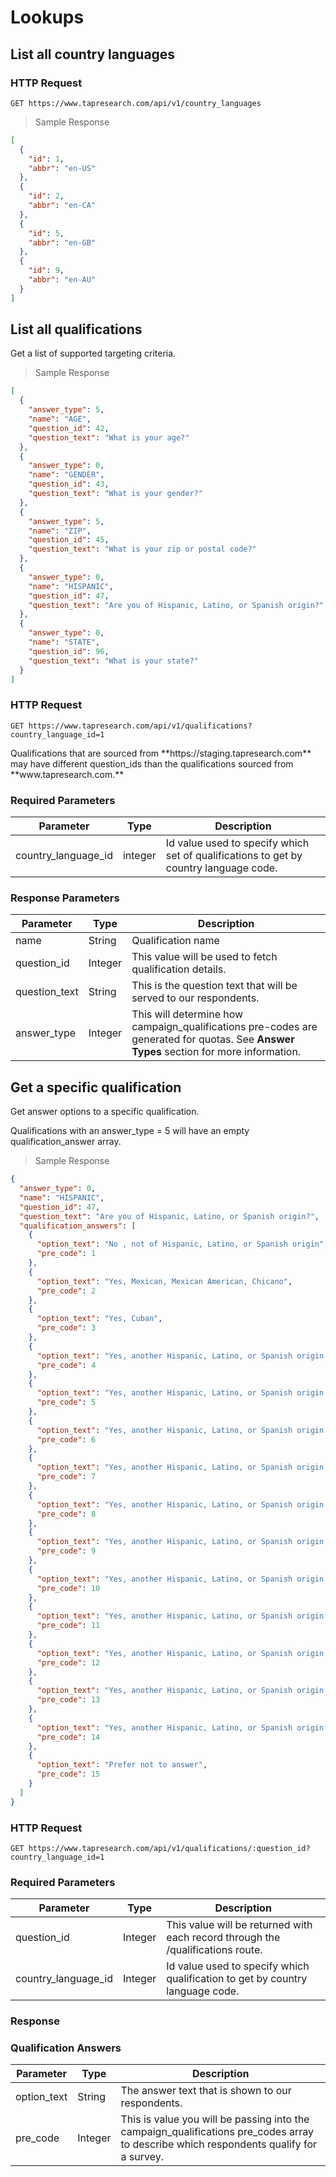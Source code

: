 # Lookups 

## List all country languages 

### HTTP Request

`GET https://www.tapresearch.com/api/v1/country_languages`


> Sample Response

```json
[
  {
    "id": 1,
    "abbr": "en-US"
  },
  {
    "id": 2,
    "abbr": "en-CA"
  },
  {
    "id": 5,
    "abbr": "en-GB"
  },
  {
    "id": 9,
    "abbr": "en-AU"
  }
]
```

## List all qualifications

Get a list of supported targeting criteria.

> Sample Response

```json
[
  {
    "answer_type": 5,
    "name": "AGE",
    "question_id": 42,
    "question_text": "What is your age?"
  },
  {
    "answer_type": 0,
    "name": "GENDER",
    "question_id": 43,
    "question_text": "What is your gender?"
  },
  {
    "answer_type": 5,
    "name": "ZIP",
    "question_id": 45,
    "question_text": "What is your zip or postal code?"
  },
  {
    "answer_type": 0,
    "name": "HISPANIC",
    "question_id": 47,
    "question_text": "Are you of Hispanic, Latino, or Spanish origin?"
  },
  {
    "answer_type": 0,
    "name": "STATE",
    "question_id": 96,
    "question_text": "What is your state?"
  }
]
```

### HTTP Request

`GET https://www.tapresearch.com/api/v1/qualifications?country_language_id=1`

<aside class="warning">
Qualifications that are sourced from **https://staging.tapresearch.com** may have different question_ids than the qualifications sourced from **www.tapresearch.com.**
</aside>

### Required Parameters
Parameter | Type | Description
--------- | ---- | -----------
country_language_id | integer | Id value used to specify which set of qualifications to get by country language code.


### Response Parameters
Parameter | Type | Description
--------- | ---- | -----------
name | String | Qualification name
question_id | Integer | This value will be used to fetch qualification details.
question_text | String | This is the question text that will be served to our respondents.
answer_type | Integer | This will determine how campaign_qualifications pre-codes are generated for quotas. See **Answer Types** section for more information.

## Get a specific qualification

Get answer options to a specific qualification.

<aside class=info>
Qualifications with an answer_type = 5 will have an empty qualification_answer array.
</aside>

> Sample Response

```json
{
  "answer_type": 0,
  "name": "HISPANIC",
  "question_id": 47,
  "question_text": "Are you of Hispanic, Latino, or Spanish origin?",
  "qualification_answers": [
    {
      "option_text": "No , not of Hispanic, Latino, or Spanish origin",
      "pre_code": 1
    },
    {
      "option_text": "Yes, Mexican, Mexican American, Chicano",
      "pre_code": 2
    },
    {
      "option_text": "Yes, Cuban",
      "pre_code": 3
    },
    {
      "option_text": "Yes, another Hispanic, Latino, or Spanish origin *** Argentina ",
      "pre_code": 4
    },
    {
      "option_text": "Yes, another Hispanic, Latino, or Spanish origin *** Colombia ",
      "pre_code": 5
    },
    {
      "option_text": "Yes, another Hispanic, Latino, or Spanish origin *** Ecuador ",
      "pre_code": 6
    },
    {
      "option_text": "Yes, another Hispanic, Latino, or Spanish origin *** El Salvadore ",
      "pre_code": 7
    },
    {
      "option_text": "Yes, another Hispanic, Latino, or Spanish origin *** Guatemala ",
      "pre_code": 8
    },
    {
      "option_text": "Yes, another Hispanic, Latino, or Spanish origin *** Nicaragua ",
      "pre_code": 9
    },
    {
      "option_text": "Yes, another Hispanic, Latino, or Spanish origin *** Panama ",
      "pre_code": 10
    },
    {
      "option_text": "Yes, another Hispanic, Latino, or Spanish origin *** Peru ",
      "pre_code": 11
    },
    {
      "option_text": "Yes, another Hispanic, Latino, or Spanish origin *** Spain ",
      "pre_code": 12
    },
    {
      "option_text": "Yes, another Hispanic, Latino, or Spanish origin *** Venezuela ",
      "pre_code": 13
    },
    {
      "option_text": "Yes, another Hispanic, Latino, or Spanish origin *** Other Country",
      "pre_code": 14
    },
    {
      "option_text": "Prefer not to answer",
      "pre_code": 15
    }
  ]
}
```

### HTTP Request

`GET https://www.tapresearch.com/api/v1/qualifications/:question_id?country_language_id=1`

### Required Parameters
Parameter | Type | Description
--------- | ---- | -----------
question_id | Integer | This value will be returned with each record through the /qualifications route.
country_language_id | Integer | Id value used to specify which qualification to get by country language code. 

### Response

### Qualification Answers
Parameter | Type | Description
--------- | ---- | -----------
option_text | String | The answer text that is shown to our respondents.
pre_code | Integer | This is value you will be passing into the campaign_qualifications pre_codes array to describe which respondents qualify for a survey.